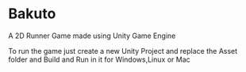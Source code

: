 # Bakuto
A 2D Runner Game made using Unity Game Engine

To run the game just create a new Unity Project and replace the Asset folder and Build and Run in it for Windows,Linux or Mac
